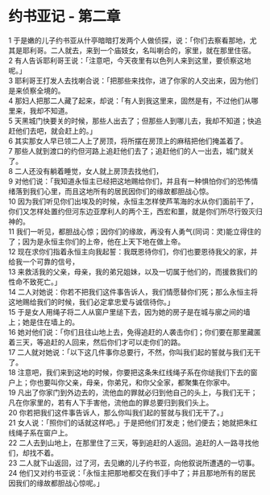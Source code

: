 # 约书亚记 - 第二章
  
 1 于是嫩的儿子约书亚从什亭暗暗打发两个人做侦探，说：「你们去察看那地，尤其是耶利哥。二人就去，来到一个庙妓女，名叫喇合的，家里，就在那里住宿。  
 2 有人告诉耶利哥王说：「注意吧，今天夜里有以色列人来到这里，要侦察这地呢。」  
 3 耶利哥王打发人去找喇合说：「把那些来找你，进了你家的人交出来，因为他们是来侦察全境的。  
 4 那妇人把那二人藏了起来，却说：「有人到我这里来，固然是有，不过他们从哪里来，我却不知道。  
 5 天黑城门快要关的时候，那些人出去了；但那些人到哪儿去，我却不知道；快追赶他们去吧，就会赶上的。」  
 6 其实那女人早已领二人上了房顶，将所摆在房顶上的麻秸把他们掩盖着了。  
 7 那些人就到渡口的约但河路上追赶他们去了；追赶他们的人一出去，城门就关了。  
 8 二人还没有躺着睡觉，女人就上房顶去找他们，  
 9 对他们说：「我知道永恒主已经把这地赐给你们，并且有一种惧怕你们的恐怖情绪落到我们心里，而且这地所有的居民因你们的缘故都胆战心惊。  
 10 因为我们听见你们出埃及的时候，永恒主怎样使芦苇海的水从你们面前干了，你们又怎样处置约但河东边亚摩利人的两个王，西宏和噩，就是你们所尽行毁灭归神的。  
 11 我们一听见，都胆战心惊；因你们的缘故，再没有人勇气(同词：灵)能立得住的了；因为是永恒主你们的上帝，他在上天下地在做上帝。  
 12 现在求你们指着永恒主向我起誓：我既恩待你们，你们也要恩待我父的家，并给我一个可靠的信号，  
 13 来救活我的父亲，母亲，我的弟兄姐妹，以及一切属于他们的，而援救我们的性命不致死亡。」  
 14 二人对她说：你若不把我们这件事告诉人，我们情愿替你们死；那么永恒主将这地赐给我们的时候，我们必定拿忠爱与诚信待你。」  
 15 于是女人用绳子将二人从窗户里缒下去，因为她的房子是在城与廓之间的墙上；她是住在墙上的。  
 16 她对他们说：「你们且往山地上去，免得追赶的人袭击你们；你们要在那里藏匿着三天，等追赶的人回来，然后你们才可以走你们的路。  
 17 二人就对她说：「以下这几件事你总要行，不然，你叫我们起的誓就与我们无干了。  
 18 注意吧，我们来到这地的时候，你要把这条朱红线绳子系在你缒我们下去的窗户上；你也要叫你父亲，母亲，你弟兄，和你父全家，都聚集在你家中。  
 19 凡出了你家门到外边去的，流他血的罪就必归到他自己的头上，与我们无干；凡在你家里的，若有人下手害他，流他血的罪总要归到我们头上。  
 20 你若把我们这件事告诉人，那么你叫我们起的誓就与我们无干了。」  
 21 女人说：「照你们的话就这样吧。」于是把他们打发走；他们便去；她就把朱红线绳子系在窗户上。  
 22 二人去到山地上，在那里住了三天，等到追赶的人返回。追赶的人一路寻找他们，却找不着。  
 23 二人就下山返回，过了河，去见嫩的儿子约书亚，向他叙说所遭遇的一切事。  
 24 他们又对约书亚说：「永恒主把那地都交在我们手中了；并且那地所有的居民因我们的缘故都胆战心惊呢。」